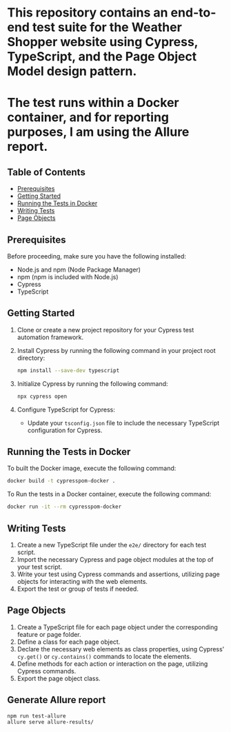 # This repository contains an end-to-end test suite for the Weather Shopper website using Cypress, TypeScript, and the Page Object Model design pattern.

# The test runs within a Docker container, and for reporting purposes, I am using the Allure report.

## Table of Contents

- [Prerequisites](#prerequisites)
- [Getting Started](#getting-started)
- [Running the Tests in Docker](#running-the-tests-in-docker)
- [Writing Tests](#writing-tests)
- [Page Objects](#page-objects)

## Prerequisites

Before proceeding, make sure you have the following installed:

- Node.js and npm (Node Package Manager)
- npm (npm is included with Node.js)
- Cypress
- TypeScript

## Getting Started

1. Clone or create a new project repository for your Cypress test automation framework.
2. Install Cypress by running the following command in your project root directory:

   ```bash
   npm install --save-dev typescript

   ```

3. Initialize Cypress by running the following command:
   ```bash
   npx cypress open
   ```
4. Configure TypeScript for Cypress:

   - Update your `tsconfig.json` file to include the necessary TypeScript configuration for Cypress.

## Running the Tests in Docker

To built the Docker image, execute the following command:

```bash
docker build -t cypresspom-docker .
```

To Run the tests in a Docker container, execute the following command:

```bash
docker run -it --rm cypresspom-docker
```

## Writing Tests

1. Create a new TypeScript file under the `e2e/` directory for each test script.
2. Import the necessary Cypress and page object modules at the top of your test script.
3. Write your test using Cypress commands and assertions, utilizing page objects for interacting with the web elements.
4. Export the test or group of tests if needed.

## Page Objects

1. Create a TypeScript file for each page object under the corresponding feature or page folder.
2. Define a class for each page object.
3. Declare the necessary web elements as class properties, using Cypress' `cy.get()` or `cy.contains()` commands to locate the elements.
4. Define methods for each action or interaction on the page, utilizing Cypress commands.
5. Export the page object class.

## Generate Allure report 

```bash
npm run test-allure
allure serve allure-results/
```
